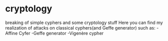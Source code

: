 # cryptology
breaking of simple cyphers and some cryptology stuff 
Here you can find my realization of attacks on classical cyphers(and Geffe generator) such as:
 -Affine Cyfer
 -Geffe generator
 -Vigenère cypher
